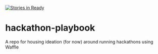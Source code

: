 [![Stories in Ready](https://badge.waffle.io/waffleio/hackathons.png?label=ready&title=Ready)](https://waffle.io/waffleio/hackathons)
# hackathon-playbook
A repo for housing ideation (for now) around running hackathons using Waffle
